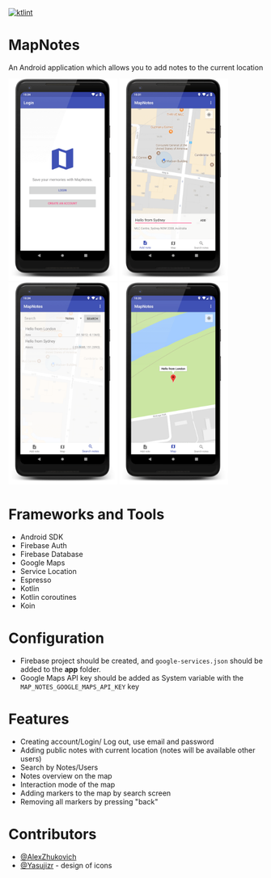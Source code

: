 [![ktlint](https://img.shields.io/badge/code%20style-%E2%9D%A4-FF4081.svg)](https://ktlint.github.io/)

# MapNotes

An Android application which allows you to add notes to the current location 

<p float="left">
  <img src="/art/Screenshot_1_framed.png" height="400" />
  <img src="/art/Screenshot_2_framed.png" height="400" />
  <img src="/art/Screenshot_3_framed.png" height="400" />
  <img src="/art/Screenshot_4_framed.png" height="400" />
</p>

# Frameworks and Tools
* Android SDK
* Firebase Auth
* Firebase Database
* Google Maps
* Service Location
* Espresso
* Kotlin
* Kotlin coroutines 
* Koin

# Configuration
* Firebase project should be created, and ```google-services.json``` should be added to the **app** folder.
* Google Maps API key should be added as System variable with the ```MAP_NOTES_GOOGLE_MAPS_API_KEY``` key

# Features
* Creating account/Login/ Log out, use email and password
* Adding public notes with current location (notes will be available other users)
* Search by Notes/Users
* Notes overview on the map
* Interaction mode of the map
* Adding markers to the map by search screen
* Removing all markers by pressing "back"

# Contributors
* [@AlexZhukovich](https://github.com/AlexZhukovich) 
* [@Yasujizr](https://github.com/Yasujizr) - design of icons
 
